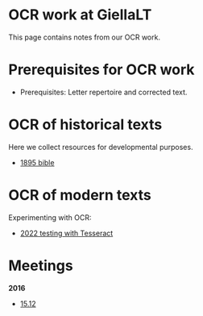 OCR  work at GiellaLT
=====================

This page contains notes from our OCR work.




# Prerequisites for OCR work

- Prerequisites: Letter repertoire and corrected text.


# OCR of historical texts

Here we collect resources for developmental purposes.

- [1895 bible](ocr/1895_bible.md)

# OCR of modern texts

Experimenting with OCR:
- [2022 testing with Tesseract](tesseract.md)



# Meetings


**2016**
* [15.12](../../admin/linguists/ocr_161215.html)


